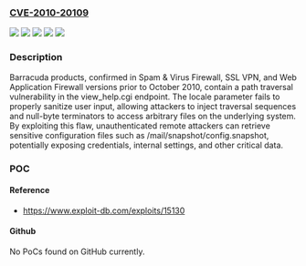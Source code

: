 ### [CVE-2010-20109](https://cve.mitre.org/cgi-bin/cvename.cgi?name=CVE-2010-20109)
![](https://img.shields.io/static/v1?label=Product&message=SSL%20VPN&color=blue)
![](https://img.shields.io/static/v1?label=Product&message=Spam%20%26%20Virus%20Firewall&color=blue)
![](https://img.shields.io/static/v1?label=Product&message=Web%20Application%20Firewall&color=blue)
![](https://img.shields.io/static/v1?label=Version&message=*%20&color=brightgreen)
![](https://img.shields.io/static/v1?label=Vulnerability&message=CWE-22%20Improper%20Limitation%20of%20a%20Pathname%20to%20a%20Restricted%20Directory%20('Path%20Traversal')&color=brightgreen)

### Description

Barracuda products, confirmed in Spam & Virus Firewall, SSL VPN, and Web Application Firewall versions prior to October 2010, contain a path traversal vulnerability in the view_help.cgi endpoint. The locale parameter fails to properly sanitize user input, allowing attackers to inject traversal sequences and null-byte terminators to access arbitrary files on the underlying system. By exploiting this flaw, unauthenticated remote attackers can retrieve sensitive configuration files such as /mail/snapshot/config.snapshot, potentially exposing credentials, internal settings, and other critical data.

### POC

#### Reference
- https://www.exploit-db.com/exploits/15130

#### Github
No PoCs found on GitHub currently.

